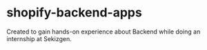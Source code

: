 # shopify-backend-apps
Created to gain hands-on experience about Backend while doing an internship at Sekizgen.
